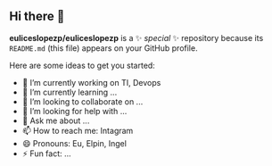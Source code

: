 ## Hi there 👋


**euliceslopezp/euliceslopezp** is a ✨ _special_ ✨ repository because its `README.md` (this file) appears on your GitHub profile.

Here are some ideas to get you started:

- 🔭 I’m currently working on TI, Devops
- 🌱 I’m currently learning ...
- 👯 I’m looking to collaborate on ...
- 🤔 I’m looking for help with ...
- 💬 Ask me about ...
- 📫 How to reach me:
      Intagram
- 😄 Pronouns: Eu, Elpin, Ingel
- ⚡ Fun fact: ...
